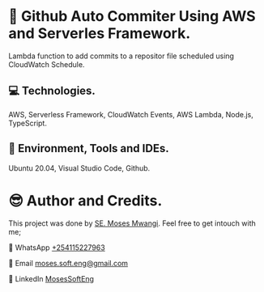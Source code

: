![]()

# :book: Github Auto Commiter Using AWS and Serverles Framework.
Lambda function to add commits to a repositor file scheduled using CloudWatch Schedule.

## :computer: Technologies.
AWS, Serverless Framework, CloudWatch Events, AWS Lambda, Node.js, TypeScript.

## :office: Environment, Tools and IDEs.
Ubuntu 20.04, Visual Studio Code, Github.

# :sunglasses: Author and Credits.
This project was done by [SE. Moses Mwangi](https://github.com/MosesSoftEng). Feel free to get intouch with me;

:iphone: WhatsApp [+254115227963](https://wa.me/254115227963)

:email: Email [moses.soft.eng@gmail.com](mailto:moses.soft.eng@gmail.com)

:iphone: LinkedIn [MosesSoftEng](https://www.linkedin.com/in/mosessofteng/)